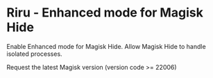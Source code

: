 # Riru - Enhanced mode for Magisk Hide

Enable Enhanced mode for Magisk Hide. Allow Magisk Hide to handle isolated processes.

Request the latest Magisk version (version code >= 22006)
